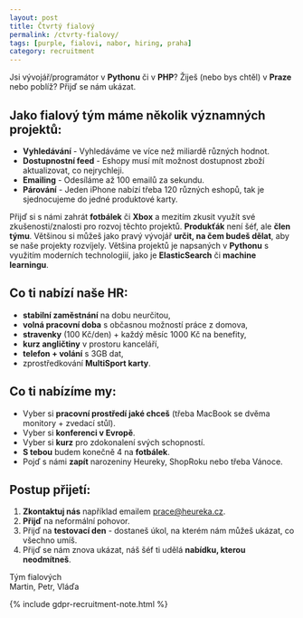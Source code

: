 ```yaml
---
layout: post
title: Čtvrtý fialový
permalink: /ctvrty-fialovy/
tags: [purple, fialovi, nabor, hiring, praha]
category: recruitment
---
```


Jsi vývojář/programátor v **Pythonu** či v **PHP**? Žiješ (nebo bys chtěl) v **Praze** nebo poblíž? Přijď se nám ukázat.

## Jako fialový tým máme několik významných projektů:
* **Vyhledávání** - Vyhledáváme ve více než miliardě různých hodnot.
* **Dostupnostní feed** - Eshopy musí mít možnost dostupnost zboží aktualizovat, co nejrychleji.
* **Emailing** - Odesíláme až 100 emailů za sekundu.
* **Párování** - Jeden iPhone nabízí třeba 120 různých eshopů, tak je sjednocujeme do jedné produktové karty.

Přijď si s námi zahrát **fotbálek** či **Xbox** a mezitím zkusit využít své zkušenosti/znalosti pro rozvoj těchto
projektů. **Produkťák** není šéf, ale **člen týmu**. Většinou si můžeš jako pravý vývojář **určit, na čem budeš dělat**,
aby se naše projekty rozvíjely. Většina projektů je napsaných v **Pythonu** s využitím moderních technologiií, jako je
**ElasticSearch** či **machine learningu**.

## Co ti nabízí naše HR:
* **stabilní zaměstnání** na dobu neurčitou, 
* **volná pracovní doba** s občasnou možností práce z domova,
* **stravenky** (100 Kč/den) + každý měsíc 1000 Kč na benefity,
* **kurz angličtiny** v prostoru kanceláří,
* **telefon + volání** s 3GB dat,
* zprostředkování **MultiSport karty**.

## Co ti nabízíme my:
* Vyber si **pracovní prostředí jaké chceš** (třeba MacBook se dvěma monitory + zvedací stůl).
* Vyber si **konferenci v Evropě**.
* Vyber si **kurz** pro zdokonalení svých schopností.
* **S tebou** budem konečně 4 na **fotbálek**.
* Pojď s námi **zapít** narozeniny Heureky, ShopRoku nebo třeba Vánoce.

## Postup přijetí:
1. **Zkontaktuj nás** například emailem [prace@heureka.cz](mailto:prace@heureka.cz "poslat email").
2. **Přijď** na neformální pohovor.
3. Přijď na **testovací den** - dostaneš úkol, na kterém nám můžeš ukázat, co všechno umíš.
4. Přijď se nám znova ukázat, náš šéf ti udělá **nabídku, kterou neodmítneš**.

Tým fialových  
Martin, Petr, Vláďa

{% include gdpr-recruitment-note.html %}
